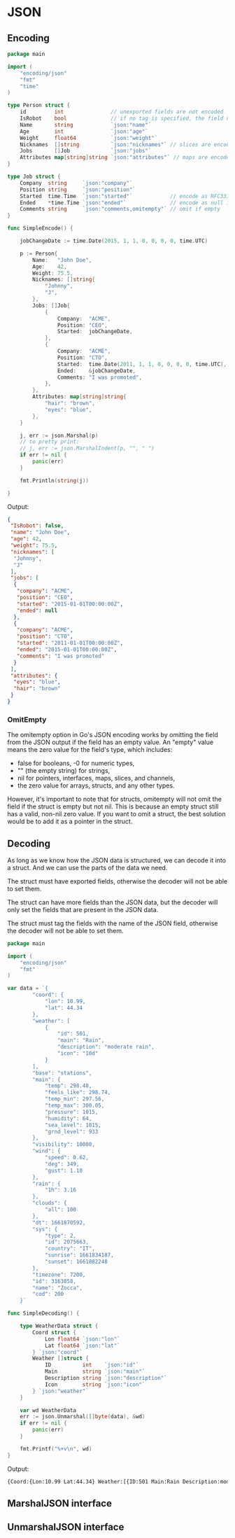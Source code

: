 
# JSON

## Encoding
```go
package main

import (
	"encoding/json"
	"fmt"
	"time"
)

type Person struct {
	id         int               // unexported fields are not encoded
	IsRobot    bool              // if no tag is specified, the field name is used
	Name       string            `json:"name"`
	Age        int               `json:"age"`
	Weight     float64           `json:"weight"`
	Nicknames  []string          `json:"nicknames"` // slices are encoded as JSON arrays
	Jobs       []Job             `json:"jobs"`
	Attributes map[string]string `json:"attributes"` // maps are encoded as JSON objects
}

type Job struct {
	Company  string     `json:"company"`
	Position string     `json:"position"`
	Started  time.Time  `json:"started"`            // encode as RFC3339
	Ended    *time.Time `json:"ended"`              // encode as null if nil
	Comments string     `json:"comments,omitempty"` // omit if empty
}

func SimpleEncode() {

	jobChangeDate := time.Date(2015, 1, 1, 0, 0, 0, 0, time.UTC)

	p := Person{
		Name:   "John Doe",
		Age:    42,
		Weight: 75.5,
		Nicknames: []string{
			"Johnny",
			"J",
		},
		Jobs: []Job{
			{
				Company:  "ACME",
				Position: "CEO",
				Started:  jobChangeDate,
			},
			{
				Company:  "ACME",
				Position: "CTO",
				Started:  time.Date(2011, 1, 1, 0, 0, 0, 0, time.UTC),
				Ended:    &jobChangeDate,
				Comments: "I was promoted",
			},
		},
		Attributes: map[string]string{
			"hair": "brown",
			"eyes": "blue",
		},
	}

	j, err := json.Marshal(p)
	// to pretty print:
	// j, err := json.MarshalIndent(p, "", " ")
	if err != nil {
		panic(err)
	}

	fmt.Println(string(j))

}
```
Output:
```JSON
{
 "IsRobot": false,
 "name": "John Doe",
 "age": 42,
 "weight": 75.5,
 "nicknames": [
  "Johnny",
  "J"
 ],
 "jobs": [
  {
   "company": "ACME",
   "position": "CEO",
   "started": "2015-01-01T00:00:00Z",
   "ended": null
  },
  {
   "company": "ACME",
   "position": "CTO",
   "started": "2011-01-01T00:00:00Z",
   "ended": "2015-01-01T00:00:00Z",
   "comments": "I was promoted"
  }
 ],
 "attributes": {
  "eyes": "blue",
  "hair": "brown"
 }
}
```

### OmitEmpty
The omitempty option in Go's JSON encoding works by omitting the field from the JSON output if the field has an empty value. An "empty" value means the zero value for the field's type, which includes:

- false for booleans,
 -0 for numeric types,
- "" (the empty string) for strings,
- nil for pointers, interfaces, maps, slices, and channels,
- the zero value for arrays, structs, and any other types.

However, it's important to note that for structs, omitempty will not omit the field if the struct is empty but not nil. This is because an empty struct still has a valid, non-nil zero value. If you want to omit a struct, the best solution would be to add it as a pointer in the struct.

## Decoding
As long as we know how the JSON data is structured, we can decode it into a struct. And we can use the parts of the data we need.

The struct must have exported fields, otherwise the decoder will not be able to set them.

The struct can have more fields than the JSON data, but the decoder will only set the fields that are present in the JSON data.

The struct must tag the fields with the name of the JSON field, otherwise the decoder will not be able to set them.
```go
package main

import (
	"encoding/json"
	"fmt"
)

var data = `{
		"coord": {
			"lon": 10.99,
			"lat": 44.34
		},
		"weather": [
			{
				"id": 501,
				"main": "Rain",
				"description": "moderate rain",
				"icon": "10d"
			}
		],
		"base": "stations",
		"main": {
			"temp": 298.48,
			"feels_like": 298.74,
			"temp_min": 297.56,
			"temp_max": 300.05,
			"pressure": 1015,
			"humidity": 64,
			"sea_level": 1015,
			"grnd_level": 933
		},
		"visibility": 10000,
		"wind": {
			"speed": 0.62,
			"deg": 349,
			"gust": 1.18
		},
		"rain": {
			"1h": 3.16
		},
		"clouds": {
			"all": 100
		},
		"dt": 1661870592,
		"sys": {
			"type": 2,
			"id": 2075663,
			"country": "IT",
			"sunrise": 1661834187,
			"sunset": 1661882248
		},
		"timezone": 7200,
		"id": 3163858,
		"name": "Zocca",
		"cod": 200
	}`

func SimpleDecoding() {

	type WeatherData struct {
		Coord struct {
			Lon float64 `json:"lon"`
			Lat float64 `json:"lat"`
		} `json:"coord"`
		Weather []struct {
			ID          int    `json:"id"`
			Main        string `json:"main"`
			Description string `json:"description"`
			Icon        string `json:"icon"`
		} `json:"weather"`
	}

	var wd WeatherData
	err := json.Unmarshal([]byte(data), &wd)
	if err != nil {
		panic(err)
	}

	fmt.Printf("%+v\n", wd)
}
```
Output:
```bash
{Coord:{Lon:10.99 Lat:44.34} Weather:[{ID:501 Main:Rain Description:moderate rain Icon:10d}]}
```



## MarshalJSON interface
## UnmarshalJSON interface